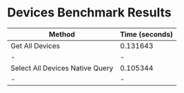 # Devices Benchmark Results

| Method                          | Time (seconds) |
| ------------------------------- | -------------- |
| Get All Devices                 | 0.131643       |
| -                               | -              |
| Select All Devices Native Query | 0.105344       |
| -                               | -              |
